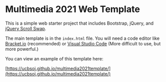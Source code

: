 Multimedia 2021 Web Template
============

This is a simple web starter project that includes Bootstrap, jQuery, and [jQuery Scroll Swap](https://github.com/jrue/jquery-scroll-swap). 

The main template is in the `index.html` file. You will need a code editor like [Bracket.io](https://brackets.io/) (recommended) or [Visual Studio Code](https://code.visualstudio.com/) (More difficult to use, but more powerful.)

You can view an example of this template here:

[https://ucbsoj.github.io/multimedia2021template/](https://ucbsoj.github.io/multimedia2021template/)




